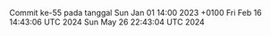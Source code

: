 Commit ke-55 pada tanggal Sun Jan 01 14:00 2023 +0100
Fri Feb 16 14:43:06 UTC 2024
Sun May 26 22:43:04 UTC 2024
